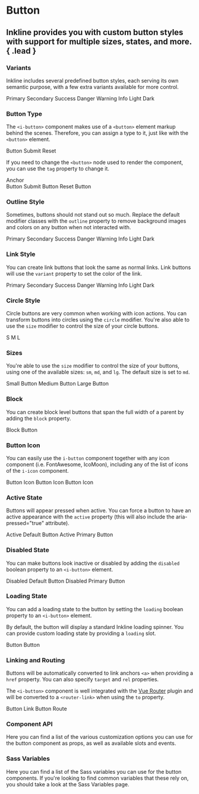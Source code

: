 # Button
## Inkline provides you with custom button styles with support for multiple sizes, states, and more. { .lead }

### Variants
Inkline includes several predefined button styles, each serving its own semantic purpose, with a few extra variants available for more control.

<i-code-preview title="Button Variants">

<div>
<i-button variant="primary">Primary</i-button>
<i-button variant="secondary">Secondary</i-button>
<i-button variant="success">Success</i-button>
<i-button variant="danger">Danger</i-button>
<i-button variant="warning">Warning</i-button>
<i-button variant="info">Info</i-button>
<i-button variant="light">Light</i-button>
<i-button variant="dark">Dark</i-button>
</div>

<template slot="html">

~~~html
<i-button variant="primary">Primary</i-button>
~~~
~~~html
<i-button variant="secondary">Secondary</i-button>
~~~
~~~html
<i-button variant="success">Success</i-button>
~~~
~~~html
<i-button variant="danger">Danger</i-button>
~~~
~~~html
<i-button variant="warning">Warning</i-button>
~~~
~~~html
<i-button variant="info">Info</i-button>
~~~
~~~html
<i-button variant="light">Light</i-button>
~~~
~~~html
<i-button variant="dark">Dark</i-button>
~~~

</template>
</i-code-preview>


### Button Type
The `<i-button>` component makes use of a `<button>` element markup behind the scenes. Therefore, you can assign a type to it,
just like with the `<button>` element.

<i-code-preview title="Button Type">

<div>
<i-button type="button">Button</i-button>
<i-button type="submit">Submit</i-button>
<i-button type="reset">Reset</i-button>
</div>

<template slot="html">

~~~html
<i-button type="button">Button</i-button>
~~~
~~~html
<i-button type="submit">Submit</i-button>
~~~
~~~html
<i-button type="reset">Reset</i-button>
~~~

</template>
</i-code-preview>

If you need to change the `<button>` node used to render the component, you can use the `tag` property to change it.

<i-code-preview title="Button Tag">

<div>
<i-button tag="a">Anchor</i-button>
</div>
<div>
<i-button tag="button" type="button">Button</i-button>
<i-button tag="button" type="submit">Submit Button</i-button>
<i-button tag="button" type="reset">Reset Button</i-button>
</div>
<div>
<i-button tag="input" type="button" value="Input"></i-button>
<i-button tag="input" type="submit" value="Submit Input"></i-button>
<i-button tag="input" type="reset" value="Reset Input"></i-button>
</div>

<template slot="html">

~~~html
<i-button tag="a">Link Button</i-button>
~~~
~~~html
<i-button tag="button" type="button">Button</i-button>
<i-button tag="button" type="submit">Submit Button</i-button>
<i-button tag="button" type="reset">Reset Button</i-button>
~~~
~~~html
<i-button tag="input" type="button" value="Input"></i-button>
<i-button tag="input" type="submit" value="Submit Input"></i-button>
<i-button tag="input" type="reset" value="Reset Input"></i-button>
~~~

</template>
</i-code-preview>


### Outline Style
Sometimes, buttons should not stand out so much. Replace the default modifier classes with the `outline` property
to remove background images and colors on any button when not interacted with.

<i-code-preview title="Button Outline">

<div>
<i-button outline variant="primary">Primary</i-button>
<i-button outline variant="secondary">Secondary</i-button>
<i-button outline variant="success">Success</i-button>
<i-button outline variant="danger">Danger</i-button>
<i-button outline variant="warning">Warning</i-button>
<i-button outline variant="info">Info</i-button>
<i-button outline variant="light">Light</i-button>
<i-button outline variant="dark">Dark</i-button>
</div>

<template slot="html">

~~~html
<i-button outline variant="primary">Primary</i-button>
~~~
~~~html
<i-button outline variant="secondary">Secondary</i-button>
~~~
~~~html
<i-button outline variant="success">Success</i-button>
~~~
~~~html
<i-button outline variant="danger">Danger</i-button>
~~~
~~~html
<i-button outline variant="warning">Warning</i-button>
~~~
~~~html
<i-button outline variant="info">Info</i-button>
~~~
~~~html
<i-button outline variant="light">Light</i-button>
~~~
~~~html
<i-button outline variant="dark">Dark</i-button>
~~~

</template>
</i-code-preview>

### Link Style
You can create link buttons that look the same as normal links. Link buttons will use the `variant` property to set the color of the link.

<i-code-preview title="Link Button">

<div>
<i-button link variant="primary">Primary</i-button>
<i-button link variant="secondary">Secondary</i-button>
<i-button link variant="success">Success</i-button>
<i-button link variant="danger">Danger</i-button>
<i-button link variant="warning">Warning</i-button>
<i-button link variant="info">Info</i-button>
<i-button link variant="light">Light</i-button>
<i-button link variant="dark">Dark</i-button>
</div>

<template slot="html">

~~~html
<i-button link variant="primary">Primary</i-button>
~~~
~~~html
<i-button link variant="secondary">Secondary</i-button>
~~~
~~~html
<i-button link variant="success">Success</i-button>
~~~
~~~html
<i-button link variant="danger">Danger</i-button>
~~~
~~~html
<i-button link variant="warning">Warning</i-button>
~~~
~~~html
<i-button link variant="info">Info</i-button>
~~~
~~~html
<i-button link variant="light">Light</i-button>
~~~
~~~html
<i-button link variant="dark">Dark</i-button>
~~~

</template>
</i-code-preview>

### Circle Style
Circle buttons are very common when working with icon actions. You can transform buttons into circles using the `circle`
modifier. You're also able to use the `size` modifier to control the size of your circle buttons. 

<i-code-preview title="Circle Button">

<div>
<i-button circle size="sm">S</i-button>
<i-button circle>M</i-button>
<i-button circle size="lg">L</i-button>
</div>

<template slot="html">

~~~html
<i-button circle size="sm">S</i-button>
~~~
~~~html
<i-button circle>M</i-button>
~~~
~~~html
<i-button circle size="lg">L</i-button>
~~~

</template>
</i-code-preview>

### Sizes
You're able to use the `size` modifier to control the size of your buttons, using one of the available sizes: `sm`, `md`, and `lg`. 
The default size is set to `md`.

<i-code-preview title="Button Sizes">

<div>
<i-button size="sm">Small Button</i-button>
<i-button size="md">Medium Button</i-button>
<i-button size="lg">Large Button</i-button>
</div>

<template slot="html">

~~~html
<i-button size="sm">Small Button</i-button>
~~~
~~~html
<i-button size="md">Medium Button</i-button>
~~~
~~~html
<i-button size="lg">Large Button</i-button>
~~~

</template>
</i-code-preview>

### Block
You can create block level buttons that span the full width of a parent by adding the `block` property.

<i-code-preview title="Block Button">
<i-button block>Block Button</i-button>

<template slot="html">

~~~html
<i-button block>Block Button</i-button>
~~~

</template>
</i-code-preview>

### Button Icon
You can easily use the `i-button` component together with any icon component (i.e. FontAwesome, IcoMoon), including any of the <nuxt-link :to="{ name: 'docs-components-icon' }">list of icons</nuxt-link> of the `i-icon` component.

<i-code-preview title="Button Icon">
<i-button><i-icon icon="home" class="_margin-right-1-2"></i-icon> Button Icon</i-button>
<i-button>Button Icon <i-icon icon="home" class="_margin-left-1-2"></i-icon></i-button>
<i-button><i-icon icon="home" class="_margin-right-1-2"></i-icon> Button Icon <i-icon icon="caret-down" class="_margin-left-1-2"></i-icon></i-button>

<template slot="html">

~~~html
<i-button>
    <i-icon icon="home" class="_margin-right-1-2"></i-icon> Button Icon
</i-button>
~~~
~~~html
<i-button>
    Button Icon <i-icon icon="home" class="_margin-left-1-2"></i-icon>
</i-button>
~~~
~~~html
<i-button>
    <i-icon icon="home" class="_margin-right-1-2"></i-icon>
    Button Icon
    <i-icon icon="caret-down" class="_margin-left-1-2"></i-icon>
</i-button>
~~~

</template>
</i-code-preview>

### Active State
Buttons will appear pressed when active. You can force a button to have an active appearance with the `active` property (this will also include the aria-pressed="true" attribute).

<i-code-preview title="Active Button State">

<div>
<i-button active>Active Default Button</i-button>
<i-button active variant="primary">Active Primary Button</i-button>
</div>

<template slot="html">

~~~html
<i-button active>Active Default Button</i-button>
~~~
~~~html
<i-button active variant="primary">Active Primary Button</i-button>
~~~

</template>
</i-code-preview>

### Disabled State
You can make buttons look inactive or disabled by adding the `disabled` boolean property to an `<i-button>` element.

<i-code-preview title="Disabled Button State">

<div>
<i-button disabled>Disabled Default Button</i-button>
<i-button disabled variant="primary">Disabled Primary Button</i-button>
</div>

<template slot="html">

~~~html
<i-button active>Active Default Button</i-button>
~~~
~~~html
<i-button active variant="primary">Active Primary Button</i-button>
~~~

</template>
</i-code-preview>

### Loading State
You can add a loading state to the button by setting the `loading` boolean property to an `<i-button>` element. 

By default, the button will display a standard Inkline loading spinner. You can provide custom loading state by providing a `loading` slot.

<i-code-preview title="Loading Button State">

<div>
<i-button :loading="true">Button</i-button>
<i-button :loading="true">
    Button
    <template v-slot:loading>
        <i-loader size="auto" variant="dark" class="_margin-right-1-2" />
        Loading
    </template>
</i-button>
</div>

<template slot="html">

~~~html
<i-button :loading="true">Disabled Default Button</i-button>
~~~

~~~html
<i-button :loading="true">
   Button
   <template v-slot:loading>
       <i-loader size="auto" variant="dark" class="_margin-right-1-2" /> 
       Loading
   </template>
</i-button>
~~~

</template>
</i-code-preview>

### Linking and Routing
Buttons will be automatically converted to link anchors `<a>` when providing a `href` property. You can also specify `target` and `rel` properties.

The `<i-button>` component is well integrated with the [Vue Router](https://router.vuejs.org) plugin and will be converted to a `<router-link>` when using the `to` property.

<i-code-preview title="Button Linking and Routing">

<div>
<i-button href="https://inkline.io">Button Link</i-button>
<i-button :to="{ name: 'docs-components-button' }">Button Route</i-button>
</div>

<template slot="html">

~~~html
<i-button href="https://inkline.io">Button Link</i-button>
~~~
~~~html
<i-button :to="{ name: 'docs-components-button' }">Button Route</i-button>
~~~

</template>
</i-code-preview>


### Component API
Here you can find a list of the various customization options you can use for the button component as props, as well as available slots and events.

<i-api-preview title="Button API" expanded markup="i-button" link="https://github.com/inkline/inkline/tree/master/packages/inkline/src/components/Button">
    <template slot="props">
        <api-table>
            <api-table-row>
                <template slot="property">active</template>
                <template slot="description">Sets the button component state as active.</template>
                <template slot="type"><code>Boolean</code></template>
                <template slot="values"><code>true</code>, <code>false</code></template>
                <template slot="default"><code>false</code></template>
            </api-table-row>
            <api-table-row>
                <template slot="property">block</template>
                <template slot="description">Sets the button component style to span the whole parent width.</template>
                <template slot="type"><code>Boolean</code></template>
                <template slot="values"><code>true</code>, <code>false</code></template>
                <template slot="default"><code>false</code></template>
            </api-table-row>
            <api-table-row>
                <template slot="property">circle</template>
                <template slot="description">Sets the button component style to be a circle.</template>
                <template slot="type"><code>Boolean</code></template>
                <template slot="values"><code>true</code>, <code>false</code></template>
                <template slot="default"><code>false</code></template>
            </api-table-row>
            <api-table-row>
                <template slot="property">disabled</template>
                <template slot="description">Sets the button component state as disabled.</template>
                <template slot="type"><code>Boolean</code></template>
                <template slot="values"><code>true</code>, <code>false</code></template>
                <template slot="default"><code>false</code></template>
            </api-table-row>
            <api-table-row>
                <template slot="property">href</template>
                <template slot="description">Treats the button component as an anchor.</template>
                <template slot="type"><code>String</code></template>
                <template slot="values"></template>
                <template slot="default"></template>
            </api-table-row>
            <api-table-row>
                <template slot="property">link</template>
                <template slot="description">Sets the button component style to be a plain link.</template>
                <template slot="type"><code>Boolean</code></template>
                <template slot="values"><code>true</code>, <code>false</code></template>
                <template slot="default"><code>false</code></template>
            </api-table-row>
            <api-table-row>
                <template slot="property">loading</template>
                <template slot="description">Sets the button loading state. To be used together with the <code>loading</code> slot.</template>
                <template slot="type"><code>Boolean</code></template>
                <template slot="values"><code>true</code>, <code>false</code></template>
                <template slot="default"><code>false</code></template>
            </api-table-row>
            <api-table-row>
                <template slot="property">outline</template>
                <template slot="description">Sets the button component style to be an outline.</template>
                <template slot="type"><code>Boolean</code></template>
                <template slot="values"><code>true</code>, <code>false</code></template>
                <template slot="default"><code>false</code></template>
            </api-table-row>
            <api-table-row>
                <template slot="property">size</template>
                <template slot="description">Sets the size of the button component.</template>
                <template slot="type"><code>String</code></template>
                <template slot="values"><code>sm</code>, <code>md</code>, <code>lg</code></template>
                <template slot="default"><code>md</code></template>
            </api-table-row>
            <api-table-row>
                <template slot="property">tag</template>
                <template slot="description">Sets the tag used to render the button component.</template>
                <template slot="type"><code>String</code></template>
                <template slot="values"><code>a</code>, <code>button</code>, <code>input</code></template>
                <template slot="default"><code>button</code></template>
            </api-table-row>
            <api-table-row>
                <template slot="property">to</template>
                <template slot="description">Treats the button component as a <code>router-link</code>.</template>
                <template slot="type">Object</template>
                <template slot="values"></template>
                <template slot="default"></template>
            </api-table-row>
            <api-table-row>
                <template slot="property">variant</template>
                <template slot="description">Sets the color variant of the button component.</template>
                <template slot="type"><code>String</code></template>
                <template slot="values"><code>primary</code>, <code>secondary</code>, <code>light</code>, <code>dark</code>, <code>success</code>, <code>danger</code>, <code>warning</code>, <code>info</code></template>
                <template slot="default"><code>light</code></template>
            </api-table-row>
        </api-table>
    </template>
    <template slot="slots">
        <api-table>
            <api-table-row>
                <template slot="slot">default</template>
                <template slot="description">Slot for button default content.</template>
            </api-table-row>
            <api-table-row>
                <template slot="slot">loading</template>
                <template slot="description">Slot for button loading state.</template>
            </api-table-row>
        </api-table>
    </template>
    <template slot="events">
        <api-table>
            <api-table-row>
                <template slot="event">click</template>
                <template slot="description">Emitted when button component is clicked.</template>
                <template slot="type"><code>(event: Event) => {}</code></template>
            </api-table-row>
        </api-table>
    </template>
</i-api-preview>



### Sass Variables
Here you can find a list of the Sass variables you can use for the button components. If you're looking to find common variables that these rely on, you should take a look at the <nuxt-link :to="{ name: 'docs-core-sass-variables' }">Sass Variables</nuxt-link> page.

<i-scss-preview title="Button" expanded>
    <template slot="scss">
        <api-table>
            <api-table-row>
                <template slot="property">$button-font-size</template>
                <template slot="default"><code>$font-size</code></template>
            </api-table-row>
            <api-table-row>
                <template slot="property">$button-font-weight</template>
                <template slot="default"><code>$font-weight-normal</code></template>
            </api-table-row>
            <api-table-row>
                <template slot="property">$button-line-height</template>
                <template slot="default"><code>$line-height</code></template>
            </api-table-row>
            <api-table-row>
                <template slot="property">$button-border-width</template>
                <template slot="default"><code>$border-width</code></template>
            </api-table-row>
            <api-table-row>
                <template slot="property">$button-border-radius</template>
                <template slot="default"><code>$border-radius</code></template>
            </api-table-row>
            <api-table-row>
                <template slot="property">$button-padding-base</template>
                <template slot="default"><code>$spacer-1-2 $spacer</code></template>
            </api-table-row>
            <api-table-row>
                <template slot="property">$button-padding</template>
                <template slot="default"><code>size-map($button-padding-base, $sizes, $size-multipliers)</code></template>
            </api-table-row>
            <api-table-row>
                <template slot="property">$button-circle-size-base</template>
                <template slot="default"><code>$spacer * 1.6 + map_get($button-font-size, 'md')</code></template>
            </api-table-row>
            <api-table-row>
                <template slot="property">$button-circle-size</template>
                <template slot="default"><code>size-map($button-circle-size-base, $sizes, $size-multipliers)</code></template>
            </api-table-row>
            <api-table-row>
                <template slot="property">$button-margin</template>
                <template slot="default"><code>$spacer</code></template>
            </api-table-row>
            <api-table-row>
                <template slot="property">$button-darken-percentage-hover</template>
                <template slot="default"><code>5%</code></template>
            </api-table-row>
            <api-table-row>
                <template slot="property">$button-darken-percentage-active</template>
                <template slot="default"><code>12.5%</code></template>
            </api-table-row>
            <api-table-row>
                <template slot="property">$button-opacity-disabled-light</template>
                <template slot="default"><code>0.75</code></template>
            </api-table-row>
            <api-table-row>
                <template slot="property">$button-opacity-disabled-dark</template>
                <template slot="default"><code>0.66</code></template>
            </api-table-row>
            <api-table-row>
                <template slot="property">$button-link-color</template>
                <template slot="default"><code>$link-color</code></template>
            </api-table-row>
            <api-table-row>
                <template slot="property">$button-link-disabled-color</template>
                <template slot="default"><code>$text-muted</code></template>
            </api-table-row>
            <api-table-row>
                <template slot="property">$button-variants</template>
                <template slot="default"><code>('brand', 'monochrome', 'state', 'social')</code></template>
            </api-table-row>
            <api-table-row>
                <template slot="property">$button-variant-color-light</template>
                <template slot="default"><code>$variant-color-light</code></template>
            </api-table-row>
            <api-table-row>
                <template slot="property">$button-variant-color-dark</template>
                <template slot="default"><code>$variant-color-dark</code></template>
            </api-table-row>
        </api-table>
    </template>
</i-scss-preview> 
